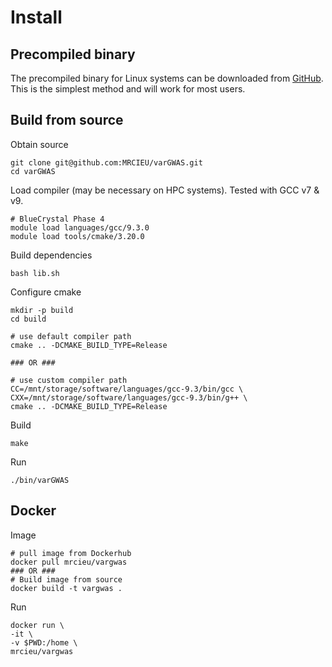 # Install

## Precompiled binary

The precompiled binary for Linux systems can be downloaded from [GitHub](https://github.com/MRCIEU/varGWAS/releases). This is the simplest method and will work for most users.

## Build from source

Obtain source

```shell
git clone git@github.com:MRCIEU/varGWAS.git
cd varGWAS
```

Load compiler (may be necessary on HPC systems). Tested with GCC v7 & v9.

```shell
# BlueCrystal Phase 4
module load languages/gcc/9.3.0
module load tools/cmake/3.20.0
```

Build dependencies

```shell
bash lib.sh
```

Configure cmake

```shell
mkdir -p build
cd build

# use default compiler path
cmake .. -DCMAKE_BUILD_TYPE=Release

### OR ###

# use custom compiler path
CC=/mnt/storage/software/languages/gcc-9.3/bin/gcc \
CXX=/mnt/storage/software/languages/gcc-9.3/bin/g++ \
cmake .. -DCMAKE_BUILD_TYPE=Release
```

Build

```shell
make
```

Run

```shell
./bin/varGWAS
```

## Docker

Image

```shell
# pull image from Dockerhub
docker pull mrcieu/vargwas
### OR ###
# Build image from source
docker build -t vargwas .
```

Run

```shell
docker run \
-it \
-v $PWD:/home \
mrcieu/vargwas
```
